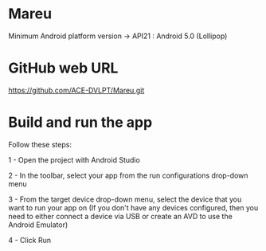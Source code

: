 # Mareu
Minimum Android platform version -> API21 : Android 5.0 (Lollipop)

# GitHub web URL
https://github.com/ACE-DVLPT/Mareu.git

# Build and run the app
Follow these steps:

1 - Open the project with Android Studio

2 - In the toolbar, select your app from the run configurations drop-down menu

3 - From the target device drop-down menu, select the device that you want to run your app on
(If you don't have any devices configured, then you need to either connect a device via USB or create an AVD to use the Android Emulator)

4 - Click Run